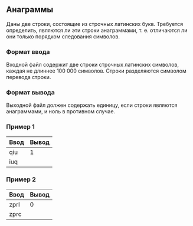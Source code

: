 ## Анаграммы

Даны две строки, состоящие из строчных латинских букв. Требуется определить, являются ли эти строки анаграммами, т. е. отличаются ли они только порядком следования символов.

### Формат ввода

Входной файл содержит две строки строчных латинских символов, каждая не длиннее 100 000 символов. Строки разделяются символом перевода строки.

### Формат вывода

Выходной файл должен содержать единицу, если строки являются анаграммами, и ноль в противном случае.

### Пример 1

| Ввод | Вывод |
| ---- | ----- |
| qiu  | 1     |
| iuq  |

### Пример 2

| Ввод | Вывод |
| ---- | ----- |
| zprl | 0     |
| zprc |
